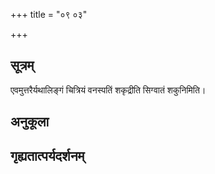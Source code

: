 +++
title = "०९ ०३"

+++
## सूत्रम्
एवमुत्तरैर्यथालिङ्गं चित्रियं वनस्पतिं शकृद्रीति सिग्वातं शकुनिमिति।
## अनुकूला

## गृह्यतात्पर्यदर्शनम्

